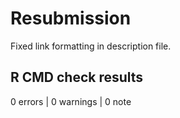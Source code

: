 # Resubmission

Fixed link formatting in description file.

## R CMD check results

0 errors | 0 warnings | 0 note

